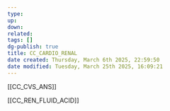 ```yaml
---
type: 
up: 
down: 
related: 
tags: []
dg-publish: true
title: CC_CARDIO_RENAL
date created: Thursday, March 6th 2025, 22:59:50
date modified: Tuesday, March 25th 2025, 16:09:21
---
```


[[CC_CVS_ANS]]

[[CC_REN_FLUID_ACID]]

